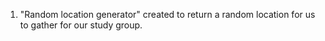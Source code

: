 1. "Random location generator" created to return a random location for us to gather for our study group. 
